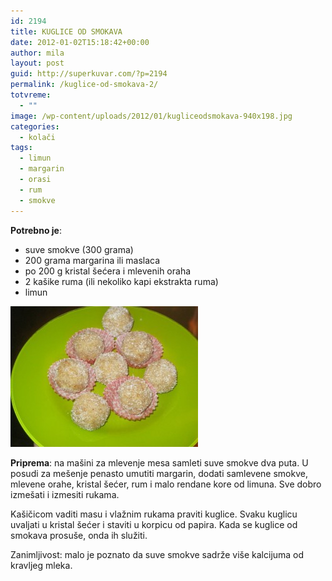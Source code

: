 ```yaml
---
id: 2194
title: KUGLICE OD SMOKAVA
date: 2012-01-02T15:18:42+00:00
author: mila
layout: post
guid: http://superkuvar.com/?p=2194
permalink: /kuglice-od-smokava-2/
totvreme:
  - ""
image: /wp-content/uploads/2012/01/kugliceodsmokava-940x198.jpg
categories:
  - kolači
tags:
  - limun
  - margarin
  - orasi
  - rum
  - smokve
---
```

**Potrebno je**:

  * suve smokve (300 grama)
  * 200 grama margarina ili maslaca
  * po 200 g kristal šećera i mlevenih oraha
  * 2 kašike ruma (ili nekoliko kapi ekstrakta ruma)
  * limun

[<img class="alignnone size-medium wp-image-9068" src="/wp-content/uploads/2012/01/kugliceodsmokava-300x225.jpg" alt="kugliceodsmokava" width="300" height="225" />](/wp-content/uploads/2012/01/kugliceodsmokava.jpg)

**Priprema**: na mašini za mlevenje mesa samleti suve smokve dva puta. U posudi za mešenje penasto umutiti margarin, dodati samlevene smokve, mlevene orahe, kristal šećer, rum i malo rendane kore od limuna. Sve dobro izmešati i izmesiti rukama.

Kašičicom vaditi masu i vlažnim rukama praviti kuglice. Svaku kuglicu uvaljati u kristal šećer i staviti u korpicu od papira. Kada se kuglice od smokava prosuše, onda ih služiti.

Zanimljivost: malo je poznato da suve smokve sadrže više kalcijuma od kravljeg mleka.